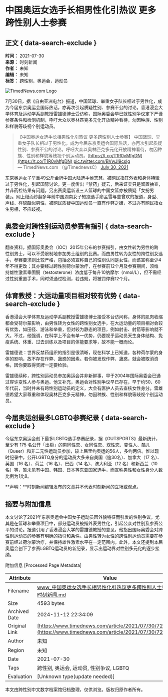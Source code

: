 # 中国奥运女选手长相男性化引热议 更多跨性别人士参赛

## 正文 { data-search-exclude }


**时间：** 2021-07-30  
**来源：** 时刻新闻  
**作者：** 未知  
**编辑：** 未知  
**标签：** 跨性别，奥运会，运动员  

![TimedNews.com Logo](https://www.timednews.com/timednews_cn.png)

7月30日，据《自由亚洲电台》报道，中国篮球、举重女子队长相过于男性化，成为今届东京奥运会国际热话，亦再次引起质疑性别、参赛不公的讨论。香港浸会大学体育及运动学系副教授雷雄德博士受访称，国际奥委会早已就性别争议定下严谨参赛条件和检测机制，呼吁大众以奥林匹克多元化开放精神看待，勿因种族、性别和样貌等歧视个别运动员。

> 【中国奥运女选手长相男性化引热议 更多跨性别人士参赛】 中国篮球、举重女子队长相过于男性化，成为今届东京奥运会国际热话，亦再次引起质疑性别、参赛不公的讨论。呼吁大众以奥林匹克多元化开放精神看待，勿因种族、性别和样貌等歧视个别运动员。[https://t.co/T1R0vMfgDN](https://t.co/T1R0vMfgDN) [pic.twitter.com/BVwJI9csIg](https://t.co/BVwJI9csIg)  
> — TimedNews.com （@TimednewsC） [July 30, 2021](https://twitter.com/TimednewsC/status/1421241829672972290?ref_src=twsrc%5Etfw)

东京奥运女子举重49公斤金牌中国大陆选手侯志慧，被网民指其外表和身体特徵过于男性化，引起国际讨论，更一度传出「禁药」疑云，后来证实只是留置抽查，并非药检结果有问题。另出赛奥运新设三人篮球的中国女篮亦被质疑「女扮男装」。网上继而炒翻多年前中国湖南女子短跑选手廖孟雪与童曾欢的报道，身型、声线、样貌酷似男性，被网民质疑中国运动员一直有作弊之嫌，不过亦有网民指女生男相，不应歧视。

## 奥委会对跨性别运动员参赛有指引 { data-search-exclude }

翻查资料，据国际奥委会（IOC）2015年公布的参赛指引，由女性转为男性的跨性别男士，可以不受限制地参加男士组别的比赛。而由男性转为女性的跨性别女选手，参赛要求则比较严格，包括必须宣称自己的性别认同是女性，而该宣称至少4年不得更改；其亦要经过跨性别荷尔蒙治疗，在参赛前12个月及参赛期间，须维持雄性激素睾固酮（testosterone）浓度低于每升10纳摩尔（nmol/L），但不需经过性别重置手术，同时须通过检测，若违规，将被罚停赛12个月。

## 体育教授：大运动量项目相对较有优势 { data-search-exclude }

香港浸会大学体育及运动学系副教授雷雄德博士接受本台访问称，身体的肌肉收缩都会受荷尔蒙影响，由男性转为女性的跨性别女选手，在大运动量的项目相对会较有优势，如田径、游泳和举重，但对较为静态的项目，例如射击、射箭等影响就不大。不过，他强调，在科学上不会有单一优势，仍要视乎运动员天生身体结构、免疫系统、体重、过去训练以及项目的体能要求等，故不能一概而论。

雷雄德说：世界反禁药组织的指引是很清晰，现在科学上已知道，各种荷尔蒙的身体的影响，故不存在作弊、蛊惑的因素。若你被发现作弊、蛊惑，就会被取消资格，因你要取得奖牌一定要检验。

雷雄德续称，跨性别运动员参加奥运会并非新鲜事，早于2004年国际奥委会已通过容许变性人参与奥运。他又补充，奥运会对性别争议早已存在，早于约50、60年代前，当时并未有跨性别运动员的定义，大会有医护人员去查核女性身分。雷雄德希望大家尊重和体现奥林匹克多元精神，勿因种族、性别和样貌等歧视个别运动员。

## 今届奥运创最多LGBTQ参赛纪录 { data-search-exclude }

今届东京奥运会创下最多LGBTQ选手参赛纪录，据《OUTSPORTS》最新统计，至少有 175 名公开「出柜」的男同性恋、女同性恋、双性恋、变性人、酷儿（Queer）和非二元性运动员参加，较上届里约奥运的56人，多约两倍。惟以现时纪录中，公开LGBTQ身分的运动员大多来自美国（逾30名）、加拿大（17 名）、英国（16 名）、荷兰（16 名）、巴西（14 名）、澳大利亚（12 名）和新西兰（10 名）等，暂未见有中国、韩国、日本等东亚国家选手，而宣称男性和女性身分人数比例为1比8。

**声明：**时刻新闻编辑发布的文章并不代表时刻新闻的立场或观点。

## 摘要与附加信息

<!-- tcd_abstract -->
本文讨论了2021年东京奥运会中国女子运动员因外貌特征而引发的性别争议。尤其是在篮球和举重项目中，部分运动员被指外表男性化，引起公众对性别及参赛公平的讨论。报道引用了香港浸会大学的雷雄德教授的意见，他指出国际奥委会对跨性别运动员的参赛有明确的指引和条件。由男性转为女性的跨性别运动员需要在参赛前经过荷尔蒙治疗，并保持雄性激素水平在一定范围内。此外，本文还提到本届奥运会创下了参赛LGBTQ运动员的新纪录，显示出运动界对性别多元化的逐步接纳。
<!-- tcd_abstract_end -->

附加信息 [Processed Page Metadata]

| Attribute       | Value                                  |
|-----------------|----------------------------------------|
| Filename        | www_中国奥运女选手长相男性化引热议更多跨性别人士参赛_-_时刻新闻.md                             |
| Size            | 4593 bytes                           |
| Archived Date   | 2024-11-12 22:34:09                             |
| Original Link   | [https://www.timednews.com/article/2021/07/30/7280.html](https://www.timednews.com/article/2021/07/30/7280.html)                       |
| Author          | 未知                               |
| Region          | 未知                               |
| Date            | 2021-07-30                                 |
| Tags            | 跨性别, 奥运会, 运动员, 性别争议, LGBTQ                                 |
| Evaluation            | [Unknown type(update needed)]                                 |
<!-- tcd_table_end -->

本文由跨性别中文数字档案馆归档整理，仅供浏览。版权归原作者所有。
